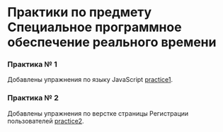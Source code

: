 # Практики по предмету Специальное программное обеспечение реального времени

### Практика № 1

Добавлены упражнения по языку JavaScript [practice1](./practice1/).

### Практика № 2

Добавлены упражнения по верстке страницы Регистрации пользователей [practice2](./practice2/).